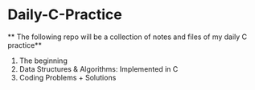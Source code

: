 # Daily-C-Practice

** The following repo will be a collection of notes and files of my daily C practice**

1. The beginning
2. Data Structures & Algorithms: Implemented in C
3. Coding Problems + Solutions
